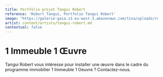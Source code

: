 ```yaml
---
title: Portfolio projet Tangui Robert
reference: 'Robert Tangui, Portfolio Tangui Robert'
image: "https://galerie-gaia.s3.eu-west-3.amazonaws.com/tina/uploads/robert-tangui/GAIÌ\x88A STUDIO ROBERT_page-0001.jpg"
artist: content/artists/tangui-robert.md
contextual: false
---
```


# 1 Immeuble 1 Œuvre 

Tangui Robert vous intéresse pour installer une œuvre dans le cadre du  programme immobilier 1 Immeuble 1 Oeuvre ? Contactez-nous.
